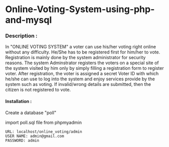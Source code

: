 # Online-Voting-System-using-php-and-mysql

### Description : 
In "ONLINE VOTING SYSTEM" a voter can use his/her voting right online without any difficulty. He/She has to be registered first for him/her to vote. Registration is mainly done by the system administrator for security reasons. The system Adminstrator registers the voters on a special site of the system visited by him only by simply filling a registration form to register voter.
After registration, the voter is assigned a secret Voter ID with which he/she can use to log into the system and enjoy services provide by the system such as voting. If invalid/wrong details are submitted, then the citizen is not registered to vote.

#### Installation : 

  Create a database "poll"
  
  import poll.sql file from phpmyadmin

  ```ADMIN LOGIN DETAILS 
  URL: localhost/online_voting/admin 
  USER NAME: admin@gmail.com 
  PASSWORD: admin 
  ```
